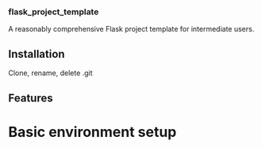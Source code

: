 ### flask_project_template

A reasonably comprehensive Flask project template for intermediate users.

## Installation

Clone, rename, delete .git

## Features

# Basic environment setup

